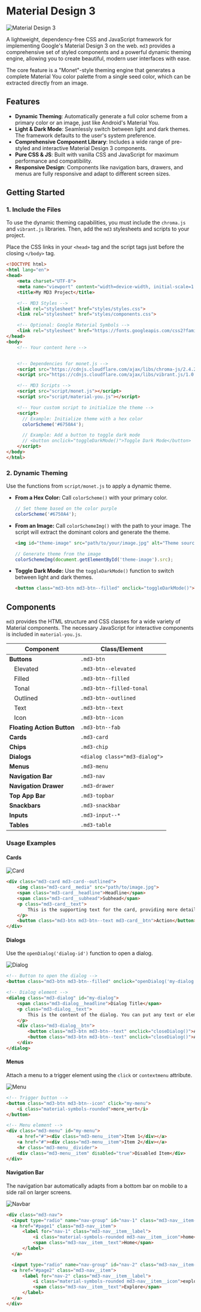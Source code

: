 # Material Design 3

![Material Design 3](./preview/thumbnail.png)

A lightweight, dependency-free CSS and JavaScript framework for implementing Google's Material Design 3 on the web. `md3` provides a comprehensive set of styled components and a powerful dynamic theming engine, allowing you to create beautiful, modern user interfaces with ease.

The core feature is a "Monet"-style theming engine that generates a complete Material You color palette from a single seed color, which can be extracted directly from an image.

## Features

-   **Dynamic Theming**: Automatically generate a full color scheme from a primary color or an image, just like Android's Material You.
-   **Light & Dark Mode**: Seamlessly switch between light and dark themes. The framework defaults to the user's system preference.
-   **Comprehensive Component Library**: Includes a wide range of pre-styled and interactive Material Design 3 components.
-   **Pure CSS & JS**: Built with vanilla CSS and JavaScript for maximum performance and compatibility.
-   **Responsive Design**: Components like navigation bars, drawers, and menus are fully responsive and adapt to different screen sizes.

## Getting Started

### 1. Include the Files

To use the dynamic theming capabilities, you must include the `chroma.js` and `vibrant.js` libraries. Then, add the `md3` stylesheets and scripts to your project.

Place the CSS links in your `<head>` tag and the script tags just before the closing `</body>` tag.

```html
<!DOCTYPE html>
<html lang="en">
<head>
    <meta charset="UTF-8">
    <meta name="viewport" content="width=device-width, initial-scale=1.0">
    <title>My MD3 Project</title>

    <!-- MD3 Styles -->
    <link rel="stylesheet" href="styles/styles.css">
    <link rel="stylesheet" href="styles/components.css">

    <!-- Optional: Google Material Symbols -->
    <link rel="stylesheet" href="https://fonts.googleapis.com/css2?family=Material+Symbols+Rounded:opsz,wght,FILL,GRAD@20..48,100..700,0..1,-50..200" />
</head>
<body>
    <!-- Your content here -->


    <!-- Dependencies for monet.js -->
    <script src="https://cdnjs.cloudflare.com/ajax/libs/chroma-js/2.4.2/chroma.min.js"></script>
    <script src="https://cdnjs.cloudflare.com/ajax/libs/vibrant.js/1.0.0/Vibrant.min.js"></script>

    <!-- MD3 Scripts -->
    <script src="script/monet.js"></script>
    <script src="script/material-you.js"></script>

    <!-- Your custom script to initialize the theme -->
    <script>
      // Example: Initialize theme with a hex color
      colorScheme('#6750A4');

      // Example: Add a button to toggle dark mode
      // <button onclick="toggleDarkMode()">Toggle Dark Mode</button>
    </script>
</body>
</html>
```

### 2. Dynamic Theming

Use the functions from `script/monet.js` to apply a dynamic theme.

-   **From a Hex Color:** Call `colorScheme()` with your primary color.

    ```javascript
    // Set theme based on the color purple
    colorScheme('#6750A4');
    ```

-   **From an Image:** Call `colorSchemeImg()` with the path to your image. The script will extract the dominant colors and generate the theme.

    ```html
    <img id="theme-image" src="path/to/your/image.jpg" alt="Theme source">
    ```
    ```javascript
    // Generate theme from the image
    colorSchemeImg(document.getElementById('theme-image').src);
    ```

-   **Toggle Dark Mode:** Use the `toggleDarkMode()` function to switch between light and dark themes.

    ```html
    <button class="md3-btn md3-btn--filled" onclick="toggleDarkMode()">Toggle Theme</button>
    ```

## Components

`md3` provides the HTML structure and CSS classes for a wide variety of Material components. The necessary JavaScript for interactive components is included in `material-you.js`.

| Component                 | Class/Element                |
| ------------------------- | ---------------------------- |
| **Buttons**               | `.md3-btn`                   |
| &nbsp;&nbsp;&nbsp;Elevated | `.md3-btn--elevated`         |
| &nbsp;&nbsp;&nbsp;Filled   | `.md3-btn--filled`           |
| &nbsp;&nbsp;&nbsp;Tonal    | `.md3-btn--filled-tonal`     |
| &nbsp;&nbsp;&nbsp;Outlined | `.md3-btn--outlined`         |
| &nbsp;&nbsp;&nbsp;Text     | `.md3-btn--text`             |
| &nbsp;&nbsp;&nbsp;Icon     | `.md3-btn--icon`             |
| **Floating Action Button** | `.md3-btn--fab`              |
| **Cards**                 | `.md3-card`                  |
| **Chips**                 | `.md3-chip`                  |
| **Dialogs**               | `<dialog class="md3-dialog">` |
| **Menus**                 | `.md3-menu`                  |
| **Navigation Bar**        | `.md3-nav`                   |
| **Navigation Drawer**     | `.md3-drawer`                |
| **Top App Bar**           | `.md3-topbar`                |
| **Snackbars**             | `.md3-snackbar`              |
| **Inputs**                | `.md3-input--*`              |
| **Tables**                | `.md3-table`                 |

### Usage Examples

#### Cards

![Card](./preview/card.png)

```html
<div class="md3-card md3-card--outlined">
    <img class="md3-card__media" src="path/to/image.jpg">
    <span class="md3-card__headline">Headline</span>
    <span class="md3-card__subhead">Subhead</span>
    <p class="md3-card__text">
        This is the supporting text for the card, providing more details.
    </p>
    <button class="md3-btn md3-btn--text md3-card__btn">Action</button>
</div>
```

#### Dialogs

Use the `openDialog('dialog-id')` function to open a dialog.

![Dialog](./preview/dialog.png)

```html
<!-- Button to open the dialog -->
<button class="md3-btn md3-btn--filled" onclick="openDialog('my-dialog')">Open Dialog</button>

<!-- Dialog element -->
<dialog class="md3-dialog" id="my-dialog">
    <span class="md3-dialog__headline">Dialog Title</span>
    <p class="md3-dialog__text">
        This is the content of the dialog. You can put any text or elements here.
    </p>
    <div class="md3-dialog__btn">
        <button class="md3-btn md3-btn--text" onclick="closeDialog()">Action 1</button>
        <button class="md3-btn md3-btn--text" onclick="closeDialog()">Action 2</button>
    </div>
</dialog>
```

#### Menus

Attach a menu to a trigger element using the `click` or `contextmenu` attribute.

![Menu](./preview/menu.png)

```html
<!-- Trigger button -->
<button class="md3-btn md3-btn--icon" click="my-menu">
    <i class="material-symbols-rounded">more_vert</i>
</button>

<!-- Menu element -->
<div class="md3-menu" id="my-menu">
    <a href="#"><div class="md3-menu__item">Item 1</div></a>
    <a href="#"><div class="md3-menu__item">Item 2</div></a>
    <hr class="md3-menu__divider">
    <div class="md3-menu__item" disabled="true">Disabled Item</div>
</div>
```

#### Navigation Bar

The navigation bar automatically adapts from a bottom bar on mobile to a side rail on larger screens.

![Navbar](./preview/navbar.png)

```html
<div class="md3-nav">
  <input type="radio" name="nav-group" id="nav-1" class="md3-nav__item-radio" checked>
  <a href="#page1" class="md3-nav__item">
      <label for="nav-1" class="md3-nav__item__label">
          <i class="material-symbols-rounded md3-nav__item__icon">home</i>
          <span class="md3-nav__item__text">Home</span>
      </label>
  </a>

  <input type="radio" name="nav-group" id="nav-2" class="md3-nav__item-radio">
  <a href="#page2" class="md3-nav__item">
      <label for="nav-2" class="md3-nav__item__label">
          <i class="material-symbols-rounded md3-nav__item__icon">explore</i>
          <span class="md3-nav__item__text">Explore</span>
      </label>
  </a>
</div>
```
